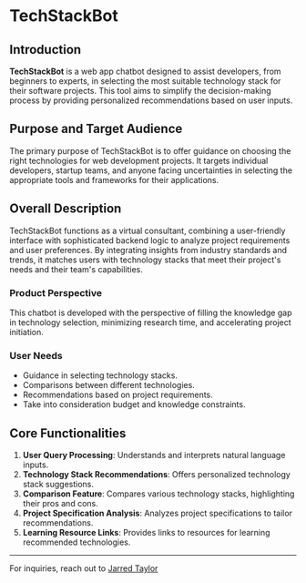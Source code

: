 # TechStackBot

## Introduction

**TechStackBot** is a web app chatbot designed to assist developers, from beginners to experts, in selecting the most suitable technology stack for their software projects. This tool aims to simplify the decision-making process by providing personalized recommendations based on user inputs.

## Purpose and Target Audience

The primary purpose of TechStackBot is to offer guidance on choosing the right technologies for web development projects. It targets individual developers, startup teams, and anyone facing uncertainties in selecting the appropriate tools and frameworks for their applications.

## Overall Description

TechStackBot functions as a virtual consultant, combining a user-friendly interface with sophisticated backend logic to analyze project requirements and user preferences. By integrating insights from industry standards and trends, it matches users with technology stacks that meet their project's needs and their team's capabilities.

### Product Perspective

This chatbot is developed with the perspective of filling the knowledge gap in technology selection, minimizing research time, and accelerating project initiation.

### User Needs

- Guidance in selecting technology stacks.
- Comparisons between different technologies.
- Recommendations based on project requirements.
- Take into consideration budget and knowledge constraints.

## Core Functionalities

1. **User Query Processing**: Understands and interprets natural language inputs.
2. **Technology Stack Recommendations**: Offers personalized technology stack suggestions.
3. **Comparison Feature**: Compares various technology stacks, highlighting their pros and cons.
4. **Project Specification Analysis**: Analyzes project specifications to tailor recommendations.
5. **Learning Resource Links**: Provides links to resources for learning recommended technologies.

---

For inquiries, reach out to [Jarred Taylor](www.taylortech.app)